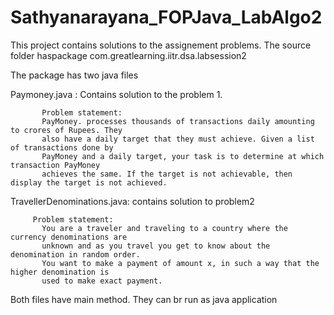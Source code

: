 # Sathyanarayana_FOPJava_LabAlgo2

This project contains solutions to the assignement problems. The source folder haspackage com.greatlearning.iitr.dsa.labsession2

The package has two java files

Paymoney.java : Contains solution to the problem 1.
           
           Problem statement:
           PayMoney. processes thousands of transactions daily amounting to crores of Rupees. They
           also have a daily target that they must achieve. Given a list of transactions done by
           PayMoney and a daily target, your task is to determine at which transaction PayMoney
           achieves the same. If the target is not achievable, then display the target is not achieved.
           

              
TravellerDenominations.java: contains solution to problem2
         
         Problem statement:
           You are a traveler and traveling to a country where the currency denominations are
           unknown and as you travel you get to know about the denomination in random order.
           You want to make a payment of amount x, in such a way that the higher denomination is
           used to make exact payment.

Both files have main method. They can br run as java application
